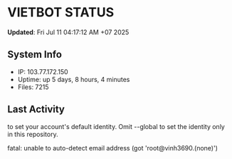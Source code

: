 # VIETBOT STATUS
**Updated**: Fri Jul 11 04:17:12 AM +07 2025

## System Info
- IP: 103.77.172.150
- Uptime: up 5 days, 8 hours, 4 minutes
- Files: 7215

## Last Activity

to set your account's default identity.
Omit --global to set the identity only in this repository.

fatal: unable to auto-detect email address (got 'root@vinh3690.(none)')
